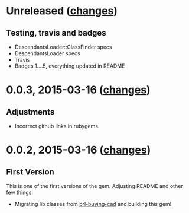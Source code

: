 Unreleased ([changes](https://github.com/djlebersilvestre/descendants-loader/compare/v0.0.1...master))
====================

## Testing, travis and badges

* DescendantsLoader::ClassFinder specs
* DescendantsLoader specs
* Travis
* Badges 1....5, everything updated in README

0.0.3, 2015-03-16 ([changes](https://github.com/djlebersilvestre/descendants-loader/compare/v0.0.3...v0.0.2))
====================

## Adjustments

* Incorrect github links in rubygems.

0.0.2, 2015-03-16 ([changes](https://github.com/djlebersilvestre/descendants-loader/compare/v0.0.2...v0.0.1))
====================

## First Version

This is one of the first versions of the gem. Adjusting README and other few things.

* Migrating lib classes from [brl-buying-cad](https://github.com/djlebersilvestre/brl-buying-cad) and building this gem!
